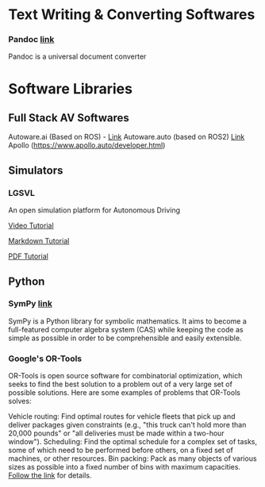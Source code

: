 # Text Writing & Converting Softwares
### Pandoc [link](https://pandoc.org/)
Pandoc is a universal document converter


# Software Libraries
## Full Stack AV Softwares
Autoware.ai (Based on ROS) - [Link](https://www.autoware.org/autoware-ai)
Autoware.auto (based on ROS2) [Link](https://www.autoware.org/autoware-auto)
Apollo (https://www.apollo.auto/developer.html)

## Simulators
### LGSVL

An open simulation platform for Autonomous Driving

[Video Tutorial](https://www.youtube.com/watch?v=Ucr0aM334_k)

[Markdown Tutorial](https://github.com/mcitir/Research_Usage/blob/main/LGSVL.md)

[PDF Tutorial](https://drive.google.com/drive/u/0/folders/1Tc9GVsLOPHN3-AgItJ_saFR0pCRCootr)

## Python
### SymPy [link](https://www.sympy.org/en/index.html)
SymPy is a Python library for symbolic mathematics. It aims to become a full-featured computer algebra system (CAS) while keeping the code as simple as possible in order to be comprehensible and easily extensible.

### Google's OR-Tools
OR-Tools is open source software for combinatorial optimization, which seeks to find the best solution to a problem out of a very large set of possible solutions. Here are some examples of problems that OR-Tools solves:

Vehicle routing: Find optimal routes for vehicle fleets that pick up and deliver packages given constraints (e.g., "this truck can't hold more than 20,000 pounds" or "all deliveries must be made within a two-hour window").
Scheduling: Find the optimal schedule for a complex set of tasks, some of which need to be performed before others, on a fixed set of machines, or other resources.
Bin packing: Pack as many objects of various sizes as possible into a fixed number of bins with maximum capacities.
[Follow the link](https://developers.google.com/optimization/introduction/python) for details.
